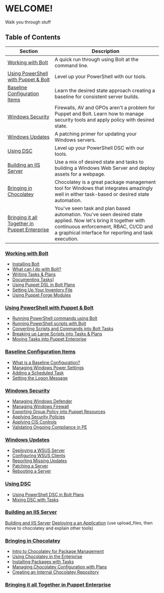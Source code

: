 # WELCOME!
Walk you through stuff

## Table of Contents

| Section | Description |
|---------|-------------|
| [Working with Bolt](#working-with-bolt) | A quick run through using Bolt at the command line.
| [Using PowerShell with Puppet & Bolt](#powershell) | Level up your PowerShell with our tools.
| [Baseline Configuration Items](#baseline) | Learn the desired state approach creating a baseline for consistent server builds.
| [Windows Security](#security) | Firewalls, AV and GPOs aren't a problem for Puppet and Bolt. Learn how to manage security tools and apply policy with desired state.
| [Windows Updates](#windows-updates) | A patching primer for updating your Windows servers. 
| [Using DSC](#dsc) | Level up your PowerShell DSC with our tools.
| [Building an IIS Server](#building-an-iis-server) | Use a mix of desired state and tasks to building a Windows Web Server and deploy assets for a webpage.
| [Bringing in Chocolatey](#bringing-in-chocolatey) | Chocolatey is a great package management tool for Windows that integrates amazingly well in either task-based or desired state automation.
| [Bringing it all Together in Puppet Enterprise](#puppet-enterprise) | You've seen task and plan based automation. You've seen desired state applied. Now let's bring it together with continuous enforcement, RBAC, CI/CD and a graphical interface for reporting and task execution.

### [Working with Bolt](#working-with-bolt)
- [Installing Bolt](working-with-bolt/installing.md) 
- [What can I do with Bolt?](working-with-bolt/what-can-i-do.md)
- [Writing Tasks & Plans](working-with-bolt/writing-tasks-and-plans.md)
- [Documenting Tasks](working-with-bolt/documenting-tasks)]
- [Using Puppet DSL in Bolt Plans](working-with-bolt/using-puppet-modules-and-code-in-bolt-plans.md)
- [Setting Up Your Inventory File](working-with-bolt/setup-inventory-file.md)
- [Using Puppet Forge Modules](working-with-bolt/using-the-forge.md)

### [Using PowerShell with Puppet & Bolt](#powershell)

- [Running PowerShell commands using Bolt](powershell/running-powershell-commands.md)
- [Running PowerShell scripts with Bolt](powershell/running-powershell-scripts)
- [Converting Scripts and Commands into Bolt Tasks](powershell/converting-scripts-and-commands.md)
- [Breaking up Large Scripts into Tasks & Plans](powershell/breaking-up-large-scripts.md)
- [Moving Tasks into Puppet Enterprise](powershell/tasks-in-pe.md)

### [Baseline Configuration Items](#baseline)
- [What is a Baseline Configuration?](baseline/what-is-a-baseline.md)
- [Managing Windows Power Settings](baseline/power-settings.md)
- [Adding a Scheduled Task](baseline/scheduled-task.md)
- [Setting the Logon Message](baseline/logon-message.md)

### [Windows Security](#security)
- [Managing Windows Defender](baseline/windows-defender.md)
- [Managing Windows Firewall](security/managing-windows-firewall.md)
- [Exporting Group Policy into Puppet Resources](security/exporting-gpo.md)
- [Applying Security Policies](security/applying-security-policies.md)
- [Applying CIS Controls](security/applying-cis-controls.md)
- [Validating Ongoing Compliance in PE](security/cis-compliance.md)

### [Windows Updates](#windows-updates)

- [Deploying a WSUS Server](windows-updates/building-a-wsus-server.md)
- [Configuring WSUS Clients](windows-updates/configuring-wsus-clients)
- [Reporting Missing Updates](windows-updates/reporting-missing-updates.md)
- [Patching a Server](windows-updates/patching-a-server.md)
- [Rebooting a Server](windows-updates/rebooting-a-server.md)

### [Using DSC](#dsc)

- [Using PowerShell DSC in Bolt Plans](dsc/using-dsc-in-bolt-plans.md)
- [Mixing DSC with Tasks](dsc/mixing-dsc-with-tasks.md)


### [Building an IIS Server](#building-an-iis-server)

[Building and IIS Server](iis/building-an-iis-server.md)
[Deploying a an Application](iis/deploying-an-application.md)
  (use upload_files, then move to chocolatey and explain other tools)

### [Bringing in Chocolatey](#bringing-in-chocolatey)

  - [Intro to Chocolatey for Package Management](chocolatey/intro-to-chocolatey-for-package-management.md)
  - [Using Chocolatey in the Enterprise](chocolatey/using-chocolatey-in-the-enterprise.md)
  - [Installing Packages with Tasks](chocolatey/installing-packages.md)
  - [Managing Chocolatey Configuration with Plans](chocolatey/managing-chocolatey-configuration-with-plans)
  - [Creating an Internal Chocolatey Repository](chocolatey/creating-an-internal-repository)

### [Bringing it all Together in Puppet Enterprise](#puppet-enterprise)





